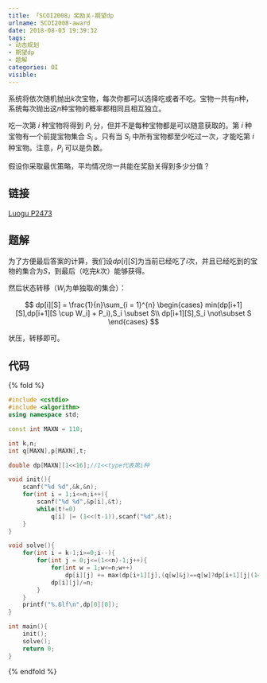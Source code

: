 ```yaml
---
title: 「SCOI2008」奖励关-期望dp
urlname: SCOI2008-award
date: 2018-08-03 19:39:32
tags:
- 动态规划
- 期望dp
- 题解
categories: OI
visible:
---
```


系统将依次随机抛出$k$次宝物，每次你都可以选择吃或者不吃。宝物一共有$n$种，系统每次抛出这$n$种宝物的概率都相同且相互独立。

吃一次第 $i$ 种宝物将得到 $P_i$ 分，但并不是每种宝物都是可以随意获取的。第 $i$ 种宝物有一个前提宝物集合 $S_i$ 。只有当 $S_i$ 中所有宝物都至少吃过一次，才能吃第 $i$ 种宝物。注意，$P_i$ 可以是负数。

假设你采取最优策略，平均情况你一共能在奖励关得到多少分值？


<!-- more -->

## 链接

[Luogu P2473](https://www.luogu.org/problemnew/show/P2473)

## 题解

为了方便最后答案的计算，我们设$dp[i][S]$为当前已经吃了$i$次，并且已经吃到的宝物的集合为$S$，到最后（吃完$k$次）能够获得。

然后状态转移（$W_i$为单独取$i$的集合）：

$$
dp[i][S] = \frac{1}{n}\sum_{i = 1}^{n} 
\begin{cases}
min(dp[i+1][S],dp[i+1][S \cup W_i] + P_i),S_i \subset S\\
dp[i+1][S],S_i \not\subset S
\end{cases}
$$

状压，转移即可。


## 代码

{% fold %}
```cpp
#include <cstdio>
#include <algorithm>
using namespace std;

const int MAXN = 110;

int k,n;
int q[MAXN],p[MAXN],t;

double dp[MAXN][1<<16];//1<<type代表第i种

void init(){
    scanf("%d %d",&k,&n);
    for(int i = 1;i<=n;i++){
        scanf("%d %d",&p[i],&t);
        while(t!=0)
            q[i] |= (1<<(t-1)),scanf("%d",&t);
    }
}

void solve(){
    for(int i = k-1;i>=0;i--){
        for(int j = 0;j<=(1<<n)-1;j++){
            for(int w = 1;w<=n;w++)
                dp[i][j] += max(dp[i+1][j],(q[w]&j)==q[w]?dp[i+1][j|(1<<w-1)]+p[w]:-1e9);
            dp[i][j]/=n;
        }
    }
    printf("%.6lf\n",dp[0][0]);
}

int main(){
    init();
    solve();
    return 0;
}
```
{% endfold %}